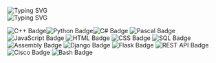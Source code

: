 

![Typing SVG](https://readme-typing-svg.herokuapp.com?color=FFFFFF&lines=Не+делай+push,+пока+не+pop!)
<br> 
![Typing SVG](https://readme-typing-svg.herokuapp.com?color=FFFFFF&lines=Stack:) 
<p><img src="https://img.shields.io/badge/C++-black?style=for-the-badge&logo=c%2b%2b&logoColor=white" alt="C++ Badge"><img src="https://img.shields.io/badge/Python-black?style=for-the-badge&logo=python&logoColor=white" alt="Python Badge"><img src="https://img.shields.io/badge/C%23-black?style=for-the-badge&logo=csharp&logoColor=white" alt="C# Badge">
<img src="https://img.shields.io/badge/Pascal-black?style=for-the-badge&logo=delphi&logoColor=white" alt="Pascal Badge">
<img src="https://img.shields.io/badge/JavaScript-black?style=for-the-badge&logo=javascript&logoColor=white" alt="JavaScript Badge">
<img src="https://img.shields.io/badge/HTML-black?style=for-the-badge&logo=html5&logoColor=white" alt="HTML Badge">
<img src="https://img.shields.io/badge/CSS-black?style=for-the-badge&logo=css3&logoColor=white" alt="CSS Badge">
<img src="https://img.shields.io/badge/SQL-black?style=for-the-badge&logo=mysql&logoColor=white" alt="SQL Badge">
<img src="https://img.shields.io/badge/Assembly-black?style=for-the-badge&logo=assemblyscript&logoColor=white" alt="Assembly Badge">
<img src="https://img.shields.io/badge/Django-black?style=for-the-badge&logo=django&logoColor=white" alt="Django Badge">
<img src="https://img.shields.io/badge/Flask-black?style=for-the-badge&logo=flask&logoColor=white" alt="Flask Badge">
<img src="https://img.shields.io/badge/REST%20API-black?style=for-the-badge&logo=fastapi&logoColor=white" alt="REST API Badge">
<img src="https://img.shields.io/badge/Cisco-black?style=for-the-badge&logo=cisco&logoColor=white" alt="Cisco Badge">
<img src="https://img.shields.io/badge/Bash-black?style=for-the-badge&logo=gnubash&logoColor=white" alt="Bash Badge">
</p>

